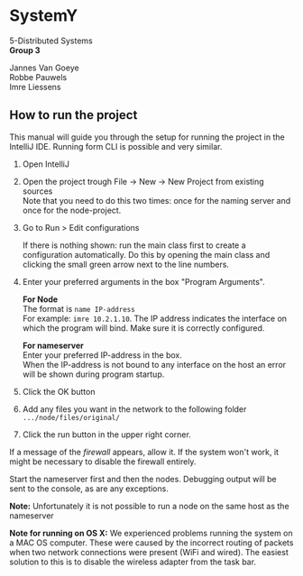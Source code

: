# SystemY
5-Distributed Systems  
**Group 3**

Jannes Van Goeye  
Robbe Pauwels  
Imre Liessens  

## How to run the project  
This manual will guide you through the setup for running the project in the IntelliJ IDE. Running form CLI is possible and very similar.  

1. Open IntelliJ  
2. Open the project trough File -> New -> New Project from existing sources  
	Note that you need to do this two times: once for the naming server and once for the node-project.

2. Go to Run > Edit configurations  

      If there is nothing shown: run the main class first to create a configuration automatically. Do this by opening the main class and clicking the small green arrow next to the line numbers.
3. Enter your preferred arguments in the box "Program Arguments".  

    **For Node**  
    The format is ``name IP-address``  
    For example: ``imre 10.2.1.10``. The IP address indicates the interface on which the program will bind. Make sure it is correctly configured.  

    **For nameserver**  
    Enter your preferred IP-address in the box.  
    When the IP-address is not bound to any interface on the host an error will be shown during program startup.

4. Click the OK button
5. Add any files you want in the network to the following folder ```.../node/files/original/```
5. Click the run button in the upper right corner.

If a message of the *firewall* appears, allow it. If the system won't work, it might be necessary to disable the firewall entirely.

Start the nameserver first and then the nodes. Debugging output will be sent to the console, as are any exceptions.

**Note:** Unfortunately it is not possible to run a node on the same host as the nameserver

**Note for running on OS X:** We experienced problems running the system on a MAC OS computer. These were caused by the incorrect routing of packets when two network connections were present (WiFi and wired). The easiest solution to this is to disable the wireless adapter from the task bar.
